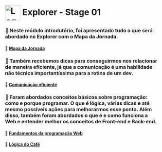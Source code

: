 # <img src="https://imgur.com/X4HdxWx.png"  width="50px" align="center" alt="Logo Explorer em formato de Hexagono Azul com detalhes azul claro"> Explorer - Stage 01

### 📌 Neste módulo introdutório, foi apresentado tudo o que será abordado no Explorer com o Mapa da Jornada.

#### 🔗 [Mapa da Jornada](https://github.com/RodrigoLuigi/Explorer---RocketSeat/blob/master/Stage%2001%20-%20Fundamentos%20Programa%C3%A7%C3%A3o%20Web/Landing%2001%20-%20Mapa%20da%20Jornada.pdf)

### 📌 Também recebemos dicas para conseguirmos nos relacionar de maneira eficiente, já que a comunicação é uma habilidade não técnica importantíssima para a rotina de um dev.

#### 🔗 [Comunicação eficiente](https://github.com/RodrigoLuigi/Explorer---RocketSeat/blob/master/Stage%2001%20-%20Fundamentos%20Programa%C3%A7%C3%A3o%20Web/Comunicao%20eficiente.pdf)

### 📌 Foram abordados conceitos básicos sobre programação: como e porque programar. O que é lógica, várias dicas e até mesmo possíveis ações para melhorarmos esse ponto. Além disso, também foram abordados o que é e como funciona a Web e entender melhor os conceitos de Front-end e Back-end.

#### 🔗 [Fundamentos da programação Web](https://github.com/RodrigoLuigi/Explorer---RocketSeat/blob/master/Stage%2001%20-%20Fundamentos%20Programa%C3%A7%C3%A3o%20Web/Stage%2001%20-%20Fundamentos%20da%20programao%20WEB.pdf)

#### 🔗 [Lógica do Café](https://github.com/RodrigoLuigi/Explorer---RocketSeat/blob/master/Stage%2001%20-%20Fundamentos%20Programa%C3%A7%C3%A3o%20Web/Desafio%20do%20Cafe.pdf)









